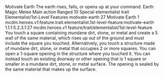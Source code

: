 <ability>
  <name>Motivate Earth</name>
  <flavor>The earth rises, falls, or opens up at your command.</flavor>
  <keywords>
    <keyword>Earth</keyword>
    <keyword>Magic</keyword>
    <keyword>Melee</keyword>
  </keywords>
  <type>Main action</type>
  <distance>Ranged 10</distance>
  <target>Special</target>
  <metadata>
    <class>elementalist</class>
    <feature_type>trait</feature_type>
    <file_dpath>Elementalist/1st-Level Features</file_dpath>
    <item_id>motivate-earth</item_id>
    <item_index>27</item_index>
    <item_name>Motivate Earth</item_name>
    <level>1</level>
    <scc>mcdm.heroes.v1:feature.trait.elementalist.1st-level-feature:motivate-earth</scc>
    <scdc>1.1.1:5.2.3.1:27</scdc>
    <source>mcdm.heroes.v1</source>
    <type>feature/trait/elementalist/1st-level-feature</type>
  </metadata>
  <effects>
    <effect type="mundane">You touch a square containing mundane dirt, stone, or metal and create a 5 wall of the same material, which rises up out of the ground and must include the square you touched. Alternatively, you touch a structure made of mundane dirt, stone, or metal that occupies 2 or more squares. You can open a 1-square opening in the structure where you touched it. You can instead touch an existing doorway or other opening that is 1 square or smaller in a mundane dirt, stone, or metal surface. The opening is sealed by the same material that makes up the surface.</effect>
  </effects>
</ability>
